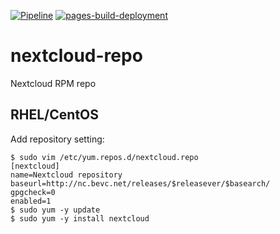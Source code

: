[![Pipeline](https://github.com/mbevc1/nextcloud-repo/actions/workflows/release/badge.svg)](https://github.com/mbevc1/nextcloud-repo/actions/workflows/release.yaml)
[![pages-build-deployment](https://github.com/mbevc1/nextcloud-repo/actions/workflows/pages/pages-build-deployment/badge.svg)](https://github.com/mbevc1/nextcloud-repo/actions/workflows/pages/pages-build-deployment)

# nextcloud-repo
Nextcloud RPM repo

## RHEL/CentOS

Add repository setting:

```
$ sudo vim /etc/yum.repos.d/nextcloud.repo
[nextcloud]
name=Nextcloud repository
baseurl=http://nc.bevc.net/releases/$releasever/$basearch/
gpgcheck=0
enabled=1
$ sudo yum -y update
$ sudo yum -y install nextcloud
```
